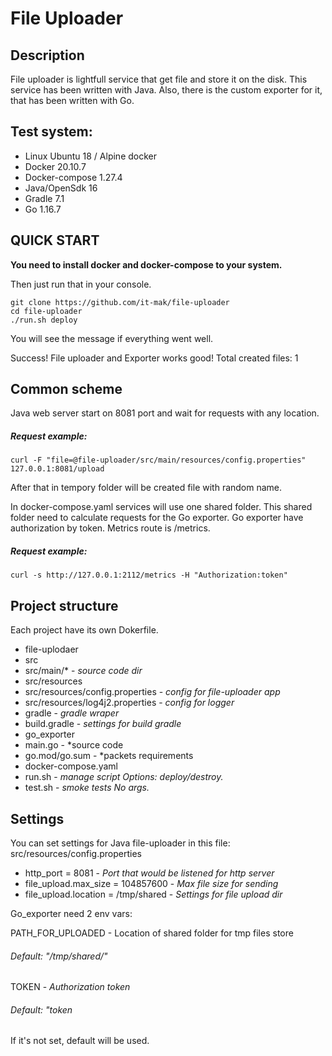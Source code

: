 # File Uploader
## Description
File uploader is lightfull service that get file and store it on the disk. This service has been written with Java. Also, there is the custom exporter for it, that has been written with Go.

## Test system:
- Linux Ubuntu 18 / Alpine docker
- Docker 20.10.7
- Docker-compose 1.27.4
- Java/OpenSdk 16
- Gradle 7.1
- Go 1.16.7

## QUICK START

**You need to install docker and docker-compose to your system.**

Then just run that in your console.
```
git clone https://github.com/it-mak/file-uploader
cd file-uploader
./run.sh deploy
```
You will see the message if everything went well.

Success! File uploader and Exporter works good! Total created files: 1

## Common scheme
Java web server start on 8081 port and wait for requests with any location.

##### Request example:
```
curl -F "file=@file-uploader/src/main/resources/config.properties" 127.0.0.1:8081/upload
```
After that in tempory folder will be created file with random name.

In docker-compose.yaml services will use one shared folder. This shared folder need to calculate requests for the Go exporter. Go exporter have authorization by token. Metrics route is /metrics.

##### Request example:
```
curl -s http://127.0.0.1:2112/metrics -H "Authorization:token"
```
## Project structure
Each project have its own Dokerfile.

- file-uplodaer
- src
- src/main/* - *source code dir*
- src/resources
- src/resources/config.properties - *config for file-uploader app*
- src/resources/log4j2.properties - *config for logger*
- gradle - *gradle wraper*
- build.gradle - *settings for build gradle*
- go_exporter
- main.go - *source code
- go.mod/go.sum - *packets requirements
- docker-compose.yaml
- run.sh - *manage script Options: deploy/destroy.*
- test.sh - *smoke tests No args.*
## Settings
You can set settings for Java file-uploader in this file: src/resources/config.properties

- http_port = 8081 - *Port that would be listened for http server*
- file_upload.max_size = 104857600 - *Max file size for sending*
- file_upload.location = /tmp/shared - *Settings for file upload dir*

Go_exporter need 2 env vars:

PATH_FOR_UPLOADED - Location of shared folder for tmp files store

###### Default: "/tmp/shared/"
TOKEN - *Authorization token*

###### Default: "token
If it's not set, default will be used.


